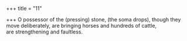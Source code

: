 +++
title = "11"

+++
O possessor of the (pressing) stone, (the soma drops), though they  move deliberately, are bringing horses and hundreds of cattle,  
are strengthening and faultless.  